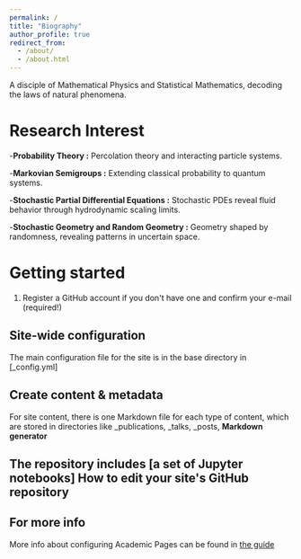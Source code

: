 ```yaml
---
permalink: /
title: "Biography"
author_profile: true
redirect_from: 
  - /about/
  - /about.html
---
```


A disciple of Mathematical Physics and Statistical Mathematics, decoding the laws of natural phenomena.

Research Interest
======
-**Probability Theory :** Percolation theory and interacting particle systems.

-**Markovian Semigroups :** Extending classical probability to quantum systems.

-**Stochastic Partial Differential Equations :** Stochastic PDEs reveal fluid behavior through hydrodynamic scaling limits.

-**Stochastic Geometry and Random Geometry :** Geometry shaped by randomness, revealing patterns in uncertain space.

Getting started
======
1. Register a GitHub account if you don't have one and confirm your e-mail (required!)


Site-wide configuration
------
The main configuration file for the site is in the base directory in [_config.yml]

Create content & metadata
------
For site content, there is one Markdown file for each type of content, which are stored in directories like _publications, _talks, _posts, 
**Markdown generator**

The repository includes [a set of Jupyter notebooks]
How to edit your site's GitHub repository
------

For more info
------
More info about configuring Academic Pages can be found in [the guide](https://academicpages.github.io/markdown/)
